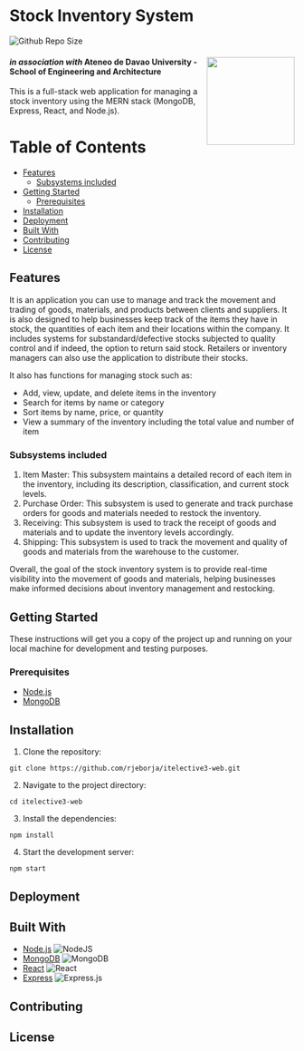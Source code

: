 # Stock Inventory System
![Github Repo Size](https://img.shields.io/github/languages/code-size/rjeborja/itelective3-web)
#### <img src="https://user-images.githubusercontent.com/120948162/209056926-a6601b4f-fb23-49bd-945a-d3769cda9def.png" width="155" img align="right"> *in association with* Ateneo de Davao University - School of Engineering and Architecture  
This is a full-stack web application for managing a stock inventory using the MERN stack (MongoDB, Express, React, and Node.js).

# Table of Contents
 * [Features](#features)
   + [Subsystems included](#subsystems-included)
 * [Getting Started](#getting-started)
   + [Prerequisites](#prerequisites)
 * [Installation](#installation)
 * [Deployment](#deployment)
 * [Built With](#built-with)
 * [Contributing](#contributing)
 * [License](#license)

## Features
It is an application you can use to manage and track the movement and trading of goods, materials, and products between clients and suppliers. It is also designed to help businesses keep track of the items they have in stock, the quantities of each item and their locations within the company.
It includes systems for substandard/defective stocks subjected to quality control and if indeed, the option to return said stock. Retailers or inventory managers can also use the application to distribute their stocks.

It also has functions for managing stock such as:
* Add, view, update, and delete items in the inventory
* Search for items by name or category
* Sort items by name, price, or quantity
* View a summary of the inventory including the total value and number of item

### Subsystems included
1. Item Master: This subsystem maintains a detailed record of each item in the inventory, including its description, classification, and current stock levels.  
2. Purchase Order: This subsystem is used to generate and track purchase orders for goods and materials needed to restock the inventory.
3. Receiving: This subsystem is used to track the receipt of goods and materials and to update the inventory levels accordingly.
4. Shipping: This subsystem is used to track the movement and quality of goods and materials from the warehouse to the customer.

Overall, the goal of the stock inventory system is to provide real-time visibility into the movement of goods and materials, helping businesses make informed decisions about inventory management and restocking.
## Getting Started
These instructions will get you a copy of the project up and running on your local machine for development and testing purposes.

### Prerequisites
* [Node.js](https://nodejs.org/en/)
* [MongoDB](https://www.mongodb.com/)

## Installation
1. Clone the repository:
```
git clone https://github.com/rjeborja/itelective3-web.git
```
2. Navigate to the project directory:
```
cd itelective3-web
```
3. Install the dependencies:
```
npm install
```
4. Start the development server:
```
npm start
```
## Deployment

## Built With
* [Node.js](https://nodejs.org/en/) ![NodeJS](https://img.shields.io/badge/node.js-6DA55F?style=for-the-badge&logo=node.js&logoColor=white)
* [MongoDB](https://www.mongodb.com/) ![MongoDB](https://img.shields.io/badge/MongoDB-%234ea94b.svg?style=for-the-badge&logo=mongodb&logoColor=white)
* [React](https://reactjs.org/) 	![React](https://img.shields.io/badge/react-%2320232a.svg?style=for-the-badge&logo=react&logoColor=%2361DAFB)
* [Express](https://expressjs.com/) ![Express.js](https://img.shields.io/badge/express.js-%23404d59.svg?style=for-the-badge&logo=express&logoColor=%2361DAFB)

## Contributing

## License
